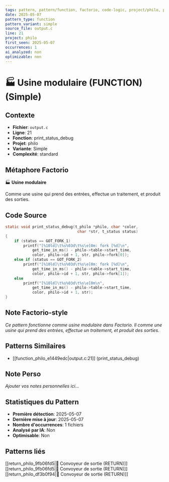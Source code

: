 ```yaml
---
tags: pattern, pattern/function, factorio, code-logic, project/philo, pattern/variant/simple
date: 2025-05-07
pattern_type: function
pattern_variant: simple
source_file: output.c
line: 21
project: philo
first_seen: 2025-05-07
occurrences: 1
ai_analyzed: non
optimizable: non
---
```


# 🏭 Usine modulaire (FUNCTION) (Simple)

## Contexte
- **Fichier**: `output.c`
- **Ligne**: 21
- **Fonction**: print_status_debug
- **Projet**: philo
- **Variante**: Simple
- **Complexité**: standard

## Métaphore Factorio
🏭 **Usine modulaire**

Comme une usine qui prend des entrées, effectue un traitement, et produit des sorties.

## Code Source
```c
static void	print_status_debug(t_philo *philo, char *color,
								char *str, t_status status)
{
	if (status == GOT_FORK_1)
		printf("[%10ld]\t%s%03d\t%s\e[0m: fork [%d]\n",
			get_time_in_ms() - philo->table->start_time,
			color, philo->id + 1, str, philo->fork[0]);
	else if (status == GOT_FORK_2)
		printf("[%10ld]\t%s%03d\t%s\e[0m: fork [%d]\n",
			get_time_in_ms() - philo->table->start_time,
			color, philo->id + 1, str, philo->fork[1]);
	else
		printf("[%10ld]\t%s%03d\t%s\e[0m\n",
			get_time_in_ms() - philo->table->start_time,
			color, philo->id + 1, str);
}
```

## Note Factorio-style
*Ce pattern fonctionne comme usine modulaire dans Factorio. Il comme une usine qui prend des entrées, effectue un traitement, et produit des sorties.*

## Patterns Similaires
- [[function_philo_e1449edc|output.c:21]] (print_status_debug)

## Note Perso
*Ajouter vos notes personnelles ici...*

## Statistiques du Pattern
- **Première détection**: 2025-05-07
- **Dernière mise à jour**: 2025-05-07
- **Nombre d'occurrences**: 1 fichiers
- **Analysé par IA**: Non
- **Optimisable**: Non

## Patterns liés
[[return_philo_9fb06fd5|🚚 Convoyeur de sortie (RETURN)]]
[[return_philo_9fb06fd5|🚚 Convoyeur de sortie (RETURN)]]
[[return_philo_df3b0f94|🚚 Convoyeur de sortie (RETURN)]]
